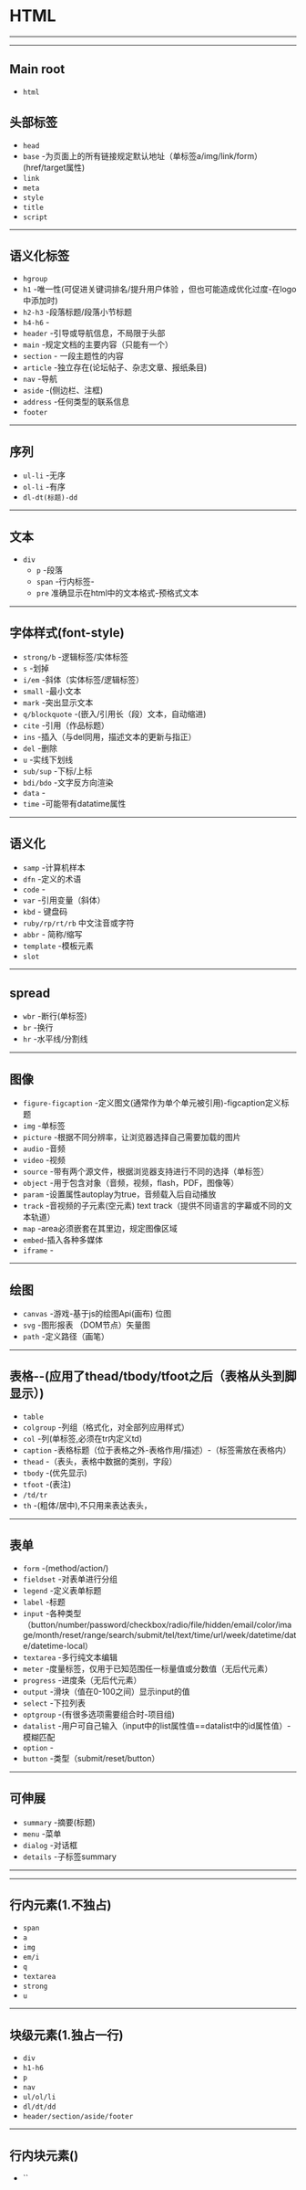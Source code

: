 # HTML
---
---
## Main root
* `html`
## 头部标签
* `head`
* `base` -为页面上的所有链接规定默认地址（单标签a/img/link/form）(href/target属性)
* `link`
* `meta`
* `style`
* `title`
* `script`
---
## 语义化标签
* `hgroup`
* `h1` -唯一性(可促进关键词排名/提升用户体验 ，但也可能造成优化过度-在logo中添加时)
* `h2-h3` -段落标题/段落小节标题
* `h4-h6` -
* `header` -引导或导航信息，不局限于头部
* `main` -规定文档的主要内容（只能有一个）
* `section` - 一段主题性的内容
* `article` -独立存在(论坛帖子、杂志文章、报纸条目)
* `nav` -导航
* `aside` -(侧边栏、注框)
* `address` -任何类型的联系信息
* `footer`
---
## 序列
* `ul-li` -无序
* `ol-li` -有序
* `dl-dt(标题)-dd`
---
## 文本
* `div`
	- `p` -段落
	- `span` -行内标签-
	- `pre` 准确显示在html中的文本格式-预格式文本
---
## 字体样式(font-style)
* `strong/b` -逻辑标签/实体标签
* `s` -划掉
* `i/em` -斜体（实体标签/逻辑标签）
* `small` -最小文本
* `mark` -突出显示文本
* `q/blockquote` -(嵌入/引用长（段）文本，自动缩进)
* `cite` -引用（作品标题）
* `ins` -插入（与del同用，描述文本的更新与指正）
* `del` -删除
* `u` -实线下划线
* `sub/sup` -下标/上标
* `bdi/bdo` -文字反方向渲染
* `data` -
* `time` -可能带有datatime属性
---
## 语义化
* `samp` -计算机样本
* `dfn` -定义的术语
* `code` -
* `var` -引用变量（斜体）
* `kbd` - 键盘码
* `ruby/rp/rt/rb` 中文注音或字符
* `abbr` - 简称/缩写
* `template` -模板元素
* `slot`
<!-- * `shadow` -->
---
## spread
* `wbr` -断行(单标签)
* `br` -换行
* `hr` -水平线/分割线
---
## 图像
* `figure-figcaption` -定义图文(通常作为单个单元被引用)-figcaption定义标题
* `img` -单标签
* `picture` -根据不同分辨率，让浏览器选择自己需要加载的图片
* `audio` -音频
* `video` -视频
* `source` -带有两个源文件，根据浏览器支持进行不同的选择（单标签）
* `object` -用于包含对象（音频，视频，flash，PDF，图像等）
* `param` -设置属性autoplay为true，音频载入后自动播放
* `track` -音视频的子元素(空元素) text track（提供不同语言的字幕或不同的文本轨道）
* `map` -area必须嵌套在其里边，规定图像区域
* `embed`-插入各种多媒体
* `iframe` -
---

## 绘图
* `canvas` -游戏-基于js的绘图Api(画布) 位图
* `svg` -图形报表 （DOM节点）矢量图
* `path` -定义路径（画笔）
---
## 表格--(应用了thead/tbody/tfoot之后（表格从头到脚显示）)
* `table`
* `colgroup` -列组（格式化，对全部列应用样式）
* `col` -列(单标签,必须在tr内定义td)
* `caption` -表格标题（位于表格之外-表格作用/描述）-（标签需放在表格内）
* `thead` -（表头，表格中数据的类别，字段）
* `tbody` -(优先显示)
* `tfoot` -(表注)
* `/td/tr`
* `th` -(粗体/居中),不只用来表达表头，
---
## 表单
* `form` -(method/action/)
* `fieldset` -对表单进行分组
* `legend` -定义表单标题
* `label` -标题
* `input` -各种类型（button/number/password/checkbox/radio/file/hidden/email/color/image/month/reset/range/search/submit/tel/text/time/url/week/datetime/date/datetime-local）
* `textarea` -多行纯文本编辑
* `meter` -度量标签，仅用于已知范围任一标量值或分数值（无后代元素）
* `progress` -进度条（无后代元素）
* `output` -滑块（值在0-100之间）显示input的值
* `select` -下拉列表
* `optgroup` -(有很多选项需要组合时-项目组)
* `datalist` -用户可自己输入（input中的list属性值==datalist中的id属性值）-模糊匹配
* `option` -
* `button` -类型（submit/reset/button）
<!-- * `keygen` - -->
---

## 可伸展
* `summary` -摘要(标题)
* `menu` -菜单
* `dialog` -对话框
* `details` -子标签summary
---
---
## 行内元素(1.不独占)
* `span`
* `a`
* `img`
* `em/i`
* `q`
* `textarea`
* `strong`
* `u`
---
## 块级元素(1.独占一行)
* `div`
* `h1-h6`
* `p`
* `nav`
* `ul/ol/li`
* `dl/dt/dd`
* `header/section/aside/footer`
---
## 行内块元素()
* ``
